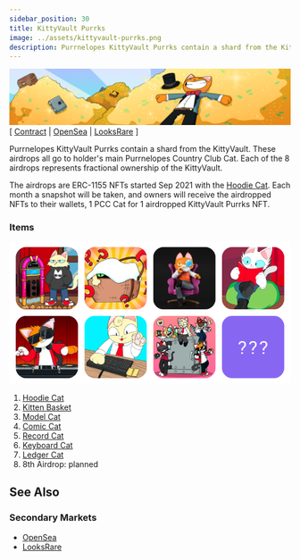 ```yaml
---
sidebar_position: 30
title: KittyVault Purrks
image: ../assets/kittyvault-purrks.png
description: Purrnelopes KittyVault Purrks contain a shard from the KittyVault. These airdrops all go to holder's main Purrnelopes Country Club Cat. Each of the 8 airdrops represents fractional ownership of the KittyVault.
---
```


![](../assets/kittyvault-purrks.png)
[
[Contract](https://etherscan.io/address/0xda7d42b6167f1497346d7b2336a6d7a603026db1) |
[OpenSea](https://opensea.io/collection/purrnelopes-kittybank-purrks) |
[LooksRare](https://looksrare.org/collections/0xda7d42b6167f1497346d7b2336a6d7a603026db1)
]

Purrnelopes KittyVault Purrks contain a shard from the KittyVault. These airdrops all go to holder's main Purrnelopes Country Club Cat. Each of the 8 airdrops represents fractional ownership of the KittyVault.

The airdrops are ERC-1155 NFTs started Sep 2021 with the [Hoodie Cat](./1-hoodie-cat.md). Each month a snapshot will be taken, and owners will receive the airdropped NFTs to their wallets, 1 PCC Cat for 1 airdropped KittyVault Purrks NFT.

### Items

![](../assets/kittyvalut-purrks/purrks-exampls.png)

1. [Hoodie Cat](1-hoodie-cat.md)
1. [Kitten Basket](2-kitten-basket.md)
1. [Model Cat](3-model-cat.md)
1. [Comic Cat](4-comic-cat.md)
1. [Record Cat](5-record-cat.md)
1. [Keyboard Cat](6-keyboard-cat.md)
1. [Ledger Cat](7-ledger-cat.md)
1. 8th Airdrop: planned

## See Also

### Secondary Markets

- [OpenSea](https://opensea.io/collection/purrnelopes-kittybank-purrks)
- [LooksRare](https://looksrare.org/collections/0xda7d42b6167f1497346d7b2336a6d7a603026db1)

